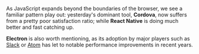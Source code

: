 As JavaScript expands beyond the boundaries of the browser, we see a familiar pattern play out: yesterday's dominant tool, **Cordova**, now suffers from a pretty poor satisfaction ratio; while **React Native** is doing much better and fast catching up. 

**Electron** is also worth mentioning, as its adoption by major players such as [Slack](https://slack.com) or [Atom](https://atom.io/) has let to notable performance improvements in recent years. 